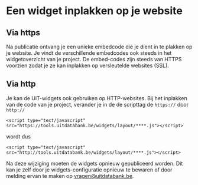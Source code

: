 ---
---

# Een widget inplakken op je website

## Via https
Na publicatie ontvang je een unieke embedcode die je dient in te plakken op je website. Je vindt de verschillende embedcodes ook steeds in het widgetoverzicht van je project. 
De embed-codes zijn steeds van HTTPS voorzien zodat je ze kan inplakken op versleutelde websites (SSL).

## Via http
Je kan de UiT-widgets ook gebruiken op HTTP-websites. Bij het inplakken van de code van je project, verander je in de de scripttag de ```https://``` door ```http://```

```<script type="text/javascript" src="https://tools.uitdatabank.be/widgets/layout/****.js"></script>```

wordt dus

```<script type="text/javascript" src="http://tools.uitdatabank.be/widgets/layout/****.js"></script>```


Na deze wijziging moeten de widgets opnieuw gepubliceerd worden. Dit kan je zelf door je widgets-configuratie opnieuw te bewaren of door melding ervan te maken op vragen@uitdatabank.be.
